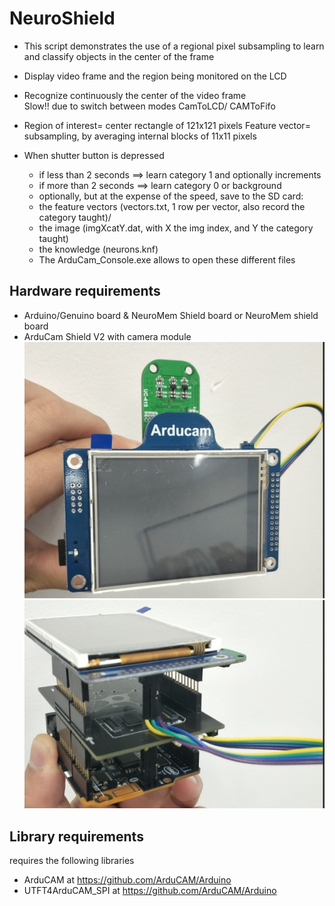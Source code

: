 # NeuroShield


- This script demonstrates the use of a regional pixel subsampling
 to learn and classify objects in the center of the frame
-  Display video frame and the region being monitored on the LCD
- Recognize continuously the center of the video frame    
Slow!! due to switch between modes CamToLCD/ CAMToFifo

- Region of interest= center rectangle of 121x121 pixels
 Feature vector= subsampling, by averaging internal blocks of 11x11 pixels

- When shutter button is depressed
    - if less than 2 seconds ==> learn category 1 and optionally increments
    - if more than 2 seconds ==> learn category 0 or background
    - optionally, but at the expense of the speed, save to the SD card:
    - the feature vectors (vectors.txt, 1 row per vector, also record the category taught)/        
    - the image (imgXcatY.dat, with X the img index, and Y the category taught)
    - the knowledge (neurons.knf)
    - The ArduCam_Console.exe allows to open these different files

## Hardware requirements

- Arduino/Genuino board & NeuroMem Shield board or NeuroMem shield board
- ArduCam Shield V2 with camera module
![Alt text](https://github.com/ArduCAM/NeuroShield/blob/master/image/image1.png)
![Alt text](https://github.com/ArduCAM/NeuroShield/blob/master/image/image2.png)

## Library requirements
 requires the following libraries

- ArduCAM at https://github.com/ArduCAM/Arduino
- UTFT4ArduCAM_SPI at https://github.com/ArduCAM/Arduino


